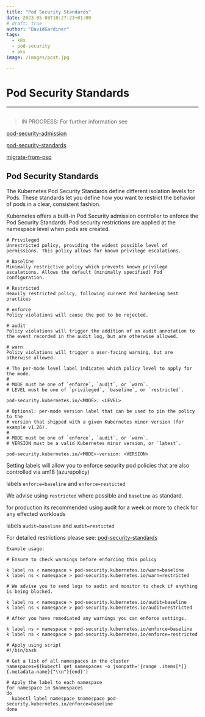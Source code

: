 ```yaml
---
title: "Pod Security Standards"
date: 2023-05-08T10:27:23+01:00
# draft: true
author: "DavidGardiner"
tags:
  - k8s
  - pod-security
  - aks
image: /images/post.jpg

---
```



# Pod Security Standards

---

##

> IN PROGRESS:  For further information see
>

[pod-security-admission](https://kubernetes.io/docs/concepts/security/pod-security-admission/)

[pod-security-standards](https://kubernetes.io/docs/concepts/security/pod-security-standards/)

[migrate-from-psp](https://kubernetes.io/docs/tasks/configure-pod-container/migrate-from-psp/)

## Pod Security Standards

The Kubernetes Pod Security Standards define different isolation levels for Pods. These standards let you define how you want to restrict the behavior of pods in a clear, consistent fashion.

Kubernetes offers a built-in Pod Security admission controller to enforce the Pod Security Standards. Pod security restrictions are applied at the namespace level when pods are created.


```
# Privileged
Unrestricted policy, providing the widest possible level of permissions. This policy allows for known privilege escalations.

# Baseline
Minimally restrictive policy which prevents known privilege escalations. Allows the default (minimally specified) Pod configuration.

# Restricted
Heavily restricted policy, following current Pod hardening best practices

```

```
# enforce
Policy violations will cause the pod to be rejected.

# audit
Policy violations will trigger the addition of an audit annotation to the event recorded in the audit log, but are otherwise allowed.

# warn
Policy violations will trigger a user-facing warning, but are otherwise allowed.

```

```
# The per-mode level label indicates which policy level to apply for the mode.
#
# MODE must be one of `enforce`, `audit`, or `warn`.
# LEVEL must be one of `privileged`, `baseline`, or `restricted`.

pod-security.kubernetes.io/<MODE>: <LEVEL>

# Optional: per-mode version label that can be used to pin the policy to the
# version that shipped with a given Kubernetes minor version (for example v1.26).
#
# MODE must be one of `enforce`, `audit`, or `warn`.
# VERSION must be a valid Kubernetes minor version, or `latest`.

pod-security.kubernetes.io/<MODE>-version: <VERSION>

```

Setting labels  will allow you to enforce security pod policies that are also controlled via am18 (azurepolicy)

labels  `enforce=baseline` and `enforce=resticted`

We advise using `restricted` where possible and `baseline` as standard.

for production its recommended using audit for a week or more to check for any effected workloads

labels  `audit=baseline` and `audit=resticted`

For detailed restrictions please see: [pod-security-standards](https://kubernetes.io/docs/concepts/security/pod-security-standards/)

```
Example usage:

# Ensure to check warnings before enforcing this policy

k label ns < namespace > pod-security.kubernetes.io/warn=baseline
k label ns < namespace > pod-security.kubernetes.io/warn=restricted

# We advise you to send logs to audit and monitor to check if anything is being blocked.

k label ns < namespace > pod-security.kubernetes.io/audit=baseline
k label ns < namespace > pod-security.kubernetes.io/audit=restricted

# After you have remediated any warnings you can enforce settings.

k label ns < namespace > pod-security.kubernetes.io/enforce=baseline
k label ns < namespace > pod-security.kubernetes.io/enforce=restricted

```

```
# Apply using script
#!/bin/bash

# Get a list of all namespaces in the cluster
namespaces=$(kubectl get namespaces -o jsonpath='{range .items[*]}{.metadata.name}{"\\n"}{end}')

# Apply the label to each namespace
for namespace in $namespaces
do
  kubectl label namespace $namespace pod-security.kubernetes.io/enforce=baseline
done

```

<!-- ### How to comply with enforced Azure policy -->
<!-- 
for further guidance please see [pod-security-admission](notion://www.notion.so/podsecurityadmission.html)

```

# `pod-security.kubernetes.io/enforce=baseline`

AKSAllowedProcMountType  | Pod containers can only use allowed ProcMountTypes in a Kubernetes cluster.
AKSContainerDisSysA      | Limit pod HostPath volume mounts to the allowed host paths in a Kubernetes Cluster.
AKSForSysInt             | Containers should not use forbidden sysctl interfaces in a Kubernetes cluster
AKSContainerNP           | Do not allow privileged containers creation in a Kubernetes cluste
AKSAppArmor              | Containers should only use allowed AppArmor profiles in a Kubernetes cluster.
AKSAllowedHostPaths      | AKS Clusters should Limit pod HostPath volume mounts to the allowed host paths in Cluster
AKSAllowedSeccompProfile | Pod containers can only use allowed seccomp profiles in a Kubernetes cluster
AKSNoShHostProcHIPC      | Block pod containers from sharing the host process ID namespace and host IPC namespace in a Kubernetes cluster

# `pod-security.kubernetes.io/enforce=restricted`

AKSContainerNPEsc        | Do not allow containers to run with privilege escalation to root in a Kubernetes cluster
AKSAllowedVolumeTypes    | Pods can only use allowed volume types in a Kubernetes cluster.
AKSRORootFiles           | Run containers with a read only root file system to protect from changes at run-time with malicious binaries being added to PATH in a Kubernetes cluster

```

### Additional policys that will be set using label that are NOT currently enforced using azure policy

```
# Baseline
Kubernetes cluster containers should only use allowed capabilities
  - Adding additional capabilities beyond those listed below must be disallowed.

Kubernetes cluster services should listen only on allowed ports
  - HostPorts should be disallowed entirely (recommended) or restricted to a known list

Kubernetes cluster pods and containers should only use allowed SELinux options
  - Setting the SELinux type is restricted, and setting a custom SELinux user or role option is forbidden.

# Resticted
Kubernetes cluster pods and containers should only run with approved user and group IDs
  - Containers must not set runAsUser to 0

``` -->

